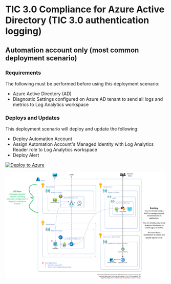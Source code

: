 # TIC 3.0 Compliance for Azure Active Directory (TIC 3.0 authentication logging)
## Automation account only (most common deployment scenario)
### Requirements
The following must be performed before using this deployment scenario:
- Azure Active Directory (AD)
- Diagnostic Settings configured on Azure AD tenant to send all logs and metrics to Log Analytics workspace

### Deploys and Updates
This deployment scenario will deploy and update the following:
- Deploy Automation Account
- Assign Automation Account's Managed Identity with Log Analytics Reader role to Log Analytics workspace
- Deploy Alert

[![Deploy to Azure](https://aka.ms/deploytoazurebutton)](https://portal.azure.com/#create/Microsoft.Template/uri/https%3A%2F%2Fraw.githubusercontent.com%2FAzure%2Ftrusted-internet-connection%2Fmain%2FArchitecture%2FAzure%2520Active%2520Directory%2FAutomation%2520Account%2520Only%2Fazuredeploy.json)

![Automation account Only](https://raw.githubusercontent.com/Azure/trusted-internet-connection/main/Architecture/Images/149368956-072ca735-1bb3-4a5a-b429-40f6715f45ae.png)